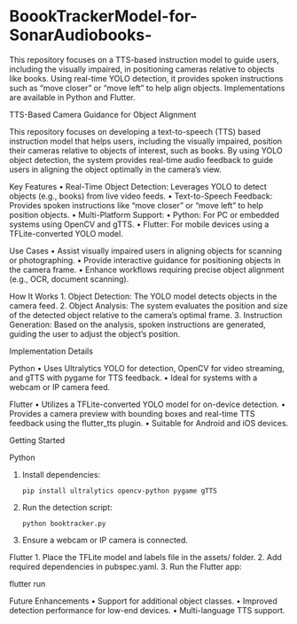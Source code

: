 # BoookTrackerModel-for-SonarAudiobooks-
This repository focuses on a TTS-based instruction model to guide users, including the visually impaired, in positioning cameras relative to objects like books. Using real-time YOLO detection, it provides spoken instructions such as “move closer” or “move left” to help align objects. Implementations are available in Python and Flutter.

TTS-Based Camera Guidance for Object Alignment

This repository focuses on developing a text-to-speech (TTS) based instruction model that helps users, including the visually impaired, position their cameras relative to objects of interest, such as books. By using YOLO object detection, the system provides real-time audio feedback to guide users in aligning the object optimally in the camera’s view.

Key Features
	•	Real-Time Object Detection: Leverages YOLO to detect objects (e.g., books) from live video feeds.
	•	Text-to-Speech Feedback: Provides spoken instructions like “move closer” or “move left” to help position objects.
	•	Multi-Platform Support:
	•	Python: For PC or embedded systems using OpenCV and gTTS.
	•	Flutter: For mobile devices using a TFLite-converted YOLO model.

Use Cases
	•	Assist visually impaired users in aligning objects for scanning or photographing.
	•	Provide interactive guidance for positioning objects in the camera frame.
	•	Enhance workflows requiring precise object alignment (e.g., OCR, document scanning).

How It Works
	1.	Object Detection: The YOLO model detects objects in the camera feed.
	2.	Object Analysis: The system evaluates the position and size of the detected object relative to the camera’s optimal frame.
	3.	Instruction Generation: Based on the analysis, spoken instructions are generated, guiding the user to adjust the object’s position.

Implementation Details

Python
	•	Uses Ultralytics YOLO for detection, OpenCV for video streaming, and gTTS with pygame for TTS feedback.
	•	Ideal for systems with a webcam or IP camera feed.

Flutter
	•	Utilizes a TFLite-converted YOLO model for on-device detection.
	•	Provides a camera preview with bounding boxes and real-time TTS feedback using the flutter_tts plugin.
	•	Suitable for Android and iOS devices.

Getting Started

Python
1.	Install dependencies:

		pip install ultralytics opencv-python pygame gTTS	

2.	Run the detection script:
    
		python booktracker.py

 3.	Ensure a webcam or IP camera is connected.

Flutter
	1.	Place the TFLite model and labels file in the assets/ folder.
	2.	Add required dependencies in pubspec.yaml.
	3.	Run the Flutter app:

flutter run



Future Enhancements
	•	Support for additional object classes.
	•	Improved detection performance for low-end devices.
	•	Multi-language TTS support.

